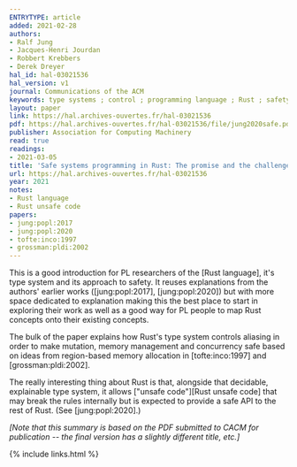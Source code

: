 ```yaml
---
ENTRYTYPE: article
added: 2021-02-28
authors:
- Ralf Jung
- Jacques-Henri Jourdan
- Robbert Krebbers
- Derek Dreyer
hal_id: hal-03021536
hal_version: v1
journal: Communications of the ACM
keywords: type systems ; control ; programming language ; Rust ; safety
layout: paper
link: https://hal.archives-ouvertes.fr/hal-03021536
pdf: https://hal.archives-ouvertes.fr/hal-03021536/file/jung2020safe.pdf
publisher: Association for Computing Machinery
read: true
readings:
- 2021-03-05
title: 'Safe systems programming in Rust: The promise and the challenge'
url: https://hal.archives-ouvertes.fr/hal-03021536
year: 2021
notes:
- Rust language
- Rust unsafe code
papers:
- jung:popl:2017
- jung:popl:2020
- tofte:inco:1997
- grossman:pldi:2002
---
```


This is a good introduction for PL researchers of the [Rust language], it's
type system and its approach to safety.  It reuses explanations from the
authors' earlier works ([jung:popl:2017], [jung:popl:2020]) but with more space
dedicated to explanation making this the best place to start in exploring their
work as well as a good way for PL people to map Rust concepts onto their existing
concepts.

The bulk of the paper explains how Rust's type system controls aliasing in
order to make mutation, memory management and concurrency safe based on ideas
from region-based memory allocation in [tofte:inco:1997] and
[grossman:pldi:2002].

The really interesting thing about Rust is that, alongside that decidable,
explainable type system, it allows ["unsafe code"][Rust unsafe code] that may
break the rules internally but is expected to provide a safe API to the rest of
Rust. (See [jung:popl:2020].)

*[Note that this summary is based on the PDF submitted to CACM for publication --
the final version has a slightly different title, etc.]*

{% include links.html %}
